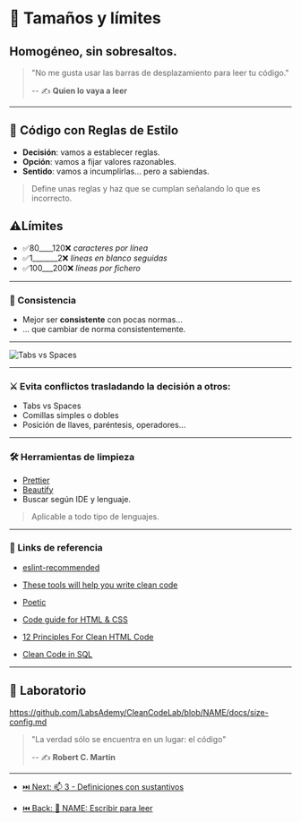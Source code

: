 # 📏 Tamaños y límites

## Homogéneo, sin sobresaltos.

> "No me gusta usar las barras de desplazamiento para leer tu código."
>
> -- ✍️ **Quien lo vaya a leer**

---

## 👕 Código con Reglas de Estilo

- **Decisión**: vamos a establecer reglas.
- **Opción**: vamos a fijar valores razonables.
- **Sentido**: vamos a incumplirlas... pero a sabiendas.

> Define unas reglas y haz que se cumplan señalando lo que es incorrecto.

## ⚠️Límites

- ✅80____120❌ _caracteres por línea_
- ✅1_______2❌ _líneas en blanco seguidas_
- ✅100___200❌ _líneas por fichero_

---

### 🔁 Consistencia

- Mejor ser **consistente** con pocas normas...
- ... que cambiar de norma consistentemente.

---

![Tabs vs Spaces](https://github.com/labsademy/cleancodelab/raw/NAME/assets/tabs_vs_spaces.png)

---

### ⚔️ Evita conflictos trasladando la decisión a otros:

  - Tabs vs Spaces
  - Comillas simples o dobles
  - Posición de llaves, paréntesis, operadores...

---

### 🛠 Herramientas de limpieza

  - [Prettier](https://prettier.io/)
  - [Beautify](https://www.npmjs.com/package/js-beautify)
  - Buscar según IDE y lenguaje.

> Aplicable a todo tipo de lenguajes.

---

### 🔗 Links de referencia

- [eslint-recommended](https://github.com/eslint/eslint/blob/master/conf/eslint-recommended.js)

- [These tools will help you write clean code](https://www.freecodecamp.org/news/these-tools-will-help-you-write-clean-code-da4b5401f68e/)

- [Poetic](https://github.com/arianacosta/poetic)

- [Code guide for HTML & CSS](https://codeguide.co/)

- [12 Principles For Clean HTML Code](https://www.smashingmagazine.com/2008/11/12-principles-for-keeping-your-code-clean/)

- [Clean Code in SQL](https://riptutorial.com/sql/topic/9843/clean-code-in-sql)

---

## 📝 Laboratorio

https://github.com/LabsAdemy/CleanCodeLab/blob/NAME/docs/size-config.md

> "La verdad sólo se encuentra en un lugar: el código"
>
> -- ✍️ **Robert C. Martin**

---

- [⏭️ Next: 📫 3 - Definiciones con sustantivos](./3-definiciones_con_sustantivos.md)

- [⏮️ Back: 📘 NAME: Escribir para leer](https://github.com/LabsAdemy/CleanCodeLab/tree/NAME)